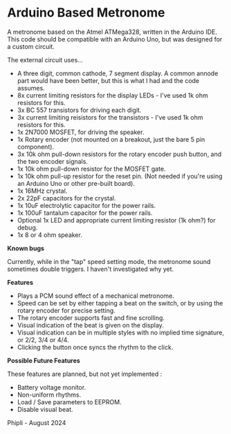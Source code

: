 # Arduino Based Metronome
A metronome based on the Atmel ATMega328, written in the Arduino IDE. This code should be compatible with an Arduino Uno, but was designed for a custom circuit.

The external circuit uses... 
- A three digit, common cathode, 7 segment display. A common annode part would have been better, but this is what I had and the code assumes.
- 8x current limiting resistors for the display LEDs - I've used 1k ohm resistors for this.
- 3x BC 557 transistors for driving each digit.
- 3x current limiting reisistors for the transistors - I've used 1k ohm resistors for this.
- 1x 2N7000 MOSFET, for driving the speaker.
- 1x Rotary encoder (not mounted on a breakout, just the bare 5 pin component).
- 3x 10k ohm pull-down resistors for the rotary encoder push button, and the two encoder signals.
- 1x 10k ohm pull-down resistor for the MOSFET gate.
- 1x 10k ohm pull-up resistor for the reset pin. (Not needed if you're using an Arduino Uno or other pre-built board).
- 1x 16MHz crystal.
- 2x 22pF capacitors for the crystal.
- 1x 10uF electrolytic capacitor for the power rails.
- 1x 100uF tantalum capacitor for the power rails.
- Optional 1x LED and appropriate current limiting resistor (1k ohm?) for debug.
- 1x 8 or 4 ohm speaker.

<b>Known bugs</b>

Currently, while in the "tap" speed setting mode, the metronome sound sometimes double triggers. I haven't investigated why yet.

<b>Features</b>

- Plays a PCM sound effect of a mechanical metronome.
- Speed can be set by either tapping a beat on the switch, or by using the rotary encoder for precise setting.
- The rotary encoder supports fast and fine scrolling.
- Visual indication of the beat is given on the display.
- Visual indication can be in multiple styles with no implied time signature, or 2/2, 3/4 or 4/4.
- Clicking the button once syncs the rhythm to the click.

<b>Possible Future Features</b>

These features are planned, but not yet implemented :
- Battery voltage monitor.
- Non-uniform rhythms.
- Load / Save parameters to EEPROM.
- Disable visual beat.

Phipli - August 2024
